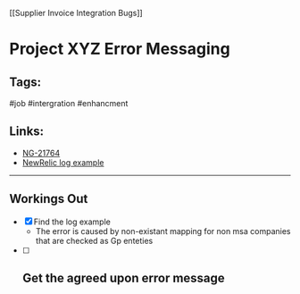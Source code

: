 [[Supplier Invoice Integration Bugs]]

# Project XYZ Error Messaging

## Tags:
#job #intergration #enhancment

## Links:
- [NG-21764](https://globalization-partners.atlassian.net/browse/NG-21764)
- [NewRelic log example](https://one.newrelic.com/logger?account=1747307&begin=1656590578618&end=1658491383174&state=9b4b30e8-313e-dd8e-054e-9f6315f63533)

--- 

## Workings Out
- [x] Find the log example
	- The error is caused by non-existant mapping for non msa companies that are checked as Gp enteties
- [ ] Get the agreed upon error message
	- 